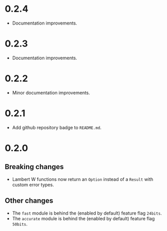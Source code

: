 # 0.2.4

 - Documentation improvements.

# 0.2.3

 - Documentation improvements.

# 0.2.2

 - Minor documentation improvements.

# 0.2.1

 - Add github repository badge to `README.md`.

# 0.2.0

## Breaking changes

 - Lambert W functions now return an `Option` instead of a `Result` with custom error types.

## Other changes

 - The `fast` module is behind the (enabled by default) feature flag `24bits`.
 - The `accurate` module is behind the (enabled by default) feature flag `50bits`.
